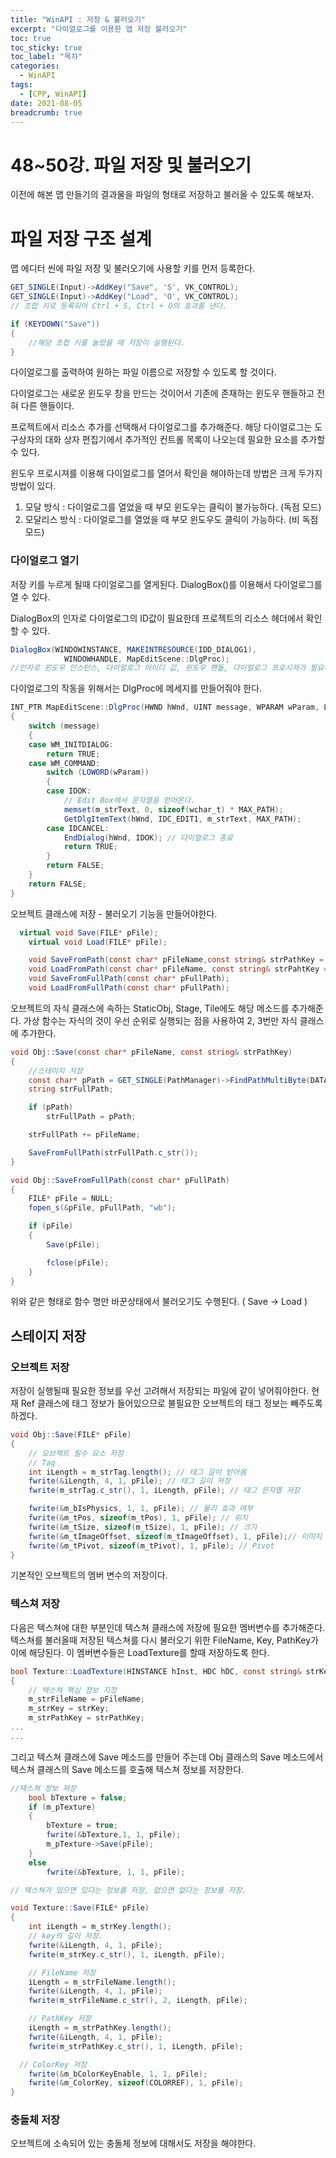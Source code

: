 ```yaml
---
title: "WinAPI : 저장 & 불러오기"
excerpt: "다이얼로그를 이용한 맵 저장 불러오기"
toc: true
toc_sticky: true
toc_label: "목차"
categories:
  - WinAPI
tags:
  - [CPP, WinAPI]
date: 2021-08-05
breadcrumb: true
---
```


# 48~50강. 파일 저장 및 불러오기

이전에 해본 맵 만들기의 결과물을 파일의 형태로 저장하고 불러올 수 있도록 해보자.

# 파일 저장 구조 설계

맵 에디터 씬에 파일 저장 및 불러오기에 사용할 키를 먼저 등록한다.

```csharp
GET_SINGLE(Input)->AddKey("Save", 'S', VK_CONTROL);
GET_SINGLE(Input)->AddKey("Load", 'O', VK_CONTROL);
// 조합 키로 등록되어 Ctrl + S, Ctrl + O의 효과를 낸다.

if (KEYDOWN("Save"))
{
	//해당 조합 키를 눌렀을 때 저장이 실행된다.
}
```

다이얼로그를 출력하여 원하는 파일 이름으로 저장할 수 있도록 할 것이다.

다이얼로그는 새로운 윈도우 창을 만드는 것이어서 기존에 존재하는 윈도우 핸들하고 전혀 다른 핸들이다.

프로젝트에서 리소스 추가를 선택해서 다이얼로그를 추가해준다. 해당 다이얼로그는 도구상자의 대화 상자 편집기에서 추가적인 컨트롤 목록이 나오는데 필요한 요소를 추가할 수 있다.

윈도우 프로시져를 이용해 다이얼로그를 열어서 확인을 해야하는데  방법은 크게 두가지 방법이 있다.

1. 모달 방식 : 다이얼로그를 열었을 때 부모 윈도우는 클릭이 불가능하다. (독점 모드)
2. 모달리스 방식 : 다이얼로그를 열었을 때 부모 윈도우도 클릭이 가능하다. (비 독점 모드)

### 다이얼로그 열기

저장 키를 누르게 될때 다이얼로그를 열게된다. DialogBox()를 이용해서 다이얼로그를 열 수 있다.

DialogBox의 인자로  다이얼로그의 ID값이 필요한데 프로젝트의 리소스 헤더에서 확인할 수 있다.

```csharp
DialogBox(WINDOWINSTANCE, MAKEINTRESOURCE(IDD_DIALOG1),
			WINDOWHANDLE, MapEditScene::DlgProc);
//인자로 윈도우 인스턴스, 다이얼로그 아이디 값, 윈도우 핸들, 다이얼로그 프로시져가 필요하다.
```

다이얼로그의 작동을 위해서는 DlgProc에 메세지를 만들어줘야 한다.

```csharp
INT_PTR MapEditScene::DlgProc(HWND hWnd, UINT message, WPARAM wParam, LPARAM lParam)
{
	switch (message)
	{
	case WM_INITDIALOG:
		return TRUE;
	case WM_COMMAND:
		switch (LOWORD(wParam))
		{
		case IDOK:
			// Edit Box에서 문자열을 얻어온다.
			memset(m_strText, 0, sizeof(wchar_t) * MAX_PATH);
			GetDlgItemText(hWnd, IDC_EDIT1, m_strText, MAX_PATH);
		case IDCANCEL:
			EndDialog(hWnd, IDOK); // 다이얼로그 종료
			return TRUE;
		}
		return FALSE;
	}
	return FALSE;
}
```

오브젝트 클래스에 저장 - 불러오기 기능을 만들어야한다.

```csharp
  virtual void Save(FILE* pFile);
	virtual void Load(FILE* pFile);

	void SaveFromPath(const char* pFileName,const string& strPathKey = DATA_PATH);
	void LoadFromPath(const char* pFileName, const string& strPahtKey = DATA_PATH);
	void SaveFromFullPath(const char* pFullPath);
	void LoadFromFullPath(const char* pFullPath);
```

오브젝트의 자식 클래스에 속하는 StaticObj, Stage, Tile에도 해당 메소드를 추가해준다. 가상 함수는 자식의 것이 우선 순위로 실행되는 점을 사용하여 2, 3번만 자식 클래스에 추가한다.

```csharp
void Obj::Save(const char* pFileName, const string& strPathKey)
{
	//스테이지 저장
	const char* pPath = GET_SINGLE(PathManager)->FindPathMultiByte(DATA_PATH);
	string strFullPath;

	if (pPath)
		strFullPath = pPath;

	strFullPath += pFileName;

	SaveFromFullPath(strFullPath.c_str());
}

void Obj::SaveFromFullPath(const char* pFullPath)
{
	FILE* pFile = NULL;
	fopen_s(&pFile, pFullPath, "wb");

	if (pFile)
	{
		Save(pFile);

		fclose(pFile);
	}
}
```

위와 같은 형태로 함수 명만 바꾼상태에서 불러오기도 수행된다. ( Save → Load )

## 스테이지 저장

### 오브젝트 저장

저장이 실행될때 필요한 정보를 우선 고려해서 저장되는 파일에 같이 넣어줘야한다. 현재 Ref 클래스에 태그 정보가 들어있으므로 불필요한 오브젝트의 태그 정보는 빼주도록 하겠다.

```csharp
void Obj::Save(FILE* pFile)
{
	// 오브젝트 필수 요소 저장
	// Tag
	int iLength = m_strTag.length(); // 태그 길이 받아옴
	fwrite(&iLength, 4, 1, pFile); // 태그 길이 저장
	fwrite(m_strTag.c_str(), 1, iLength, pFile); // 태그 문자열 저장

	fwrite(&m_bIsPhysics, 1, 1, pFile); // 물리 효과 여부
	fwrite(&m_tPos, sizeof(m_tPos), 1, pFile); // 위치
	fwrite(&m_tSize, sizeof(m_tSize), 1, pFile); // 크기
	fwrite(&m_tImageOffset, sizeof(m_tImageOffset), 1, pFile);// 이미지 오프셋
	fwrite(&m_tPivot, sizeof(m_tPivot), 1, pFile); // Pivot
}
```

기본적인 오브젝트의 멤버 변수의 저장이다.

### 텍스쳐 저장

다음은 텍스쳐에 대한 부분인데 텍스쳐 클래스에 저장에 필요한 멤버변수를 추가해준다. 텍스쳐를 불러올때 저장된 텍스쳐를 다시 불러오기 위한 FileName, Key, PathKey가 이에 해당된다. 이 멤버변수들은 LoadTexture를 할때 저장하도록 한다.

```csharp
bool Texture::LoadTexture(HINSTANCE hInst, HDC hDC, const string& strKey, const wchar_t* pFileName, const string& strPathKey)
{
	// 텍스쳐 핵심 정보 지정
	m_strFileName = pFileName;
	m_strKey = strKey;
	m_strPathKey = strPathKey;
...
...
```

그리고 텍스쳐 클래스에 Save 메소드를 만들어 주는데 Obj 클래스의 Save 메소드에서 텍스쳐 클래스의 Save 메소드를 호출해 텍스쳐 정보를 저장한다.

```csharp
//텍스쳐 정보 저장
	bool bTexture = false;
	if (m_pTexture)
	{
		bTexture = true;
		fwrite(&bTexture,1, 1, pFile);
		m_pTexture->Save(pFile);
	}
	else
		fwrite(&bTexture, 1, 1, pFile);

// 텍스쳐가 있으면 있다는 정보를 저장, 없으면 없다는 정보를 저장.
```

```csharp
void Texture::Save(FILE* pFile)
{
	int iLength = m_strKey.length();
	// key의 길이 저장.
	fwrite(&iLength, 4, 1, pFile);
	fwrite(m_strKey.c_str(), 1, iLength, pFile);

	// FileName 저장
	iLength = m_strFileName.length();
	fwrite(&iLength, 4, 1, pFile);
	fwrite(m_strFileName.c_str(), 2, iLength, pFile);

	// PathKey 저장
	iLength = m_strPathKey.length();
	fwrite(&iLength, 4, 1, pFile);
	fwrite(m_strPathKey.c_str(), 1, iLength, pFile);

  // ColorKey 저장
	fwrite(&m_bColorKeyEnable, 1, 1, pFile);
	fwrite(&m_ColorKey, sizeof(COLORREF), 1, pFile);
}
```

### 충돌체 저장

오브젝트에 소속되어 있는 충돌체 정보에 대해서도 저장을 해야한다.